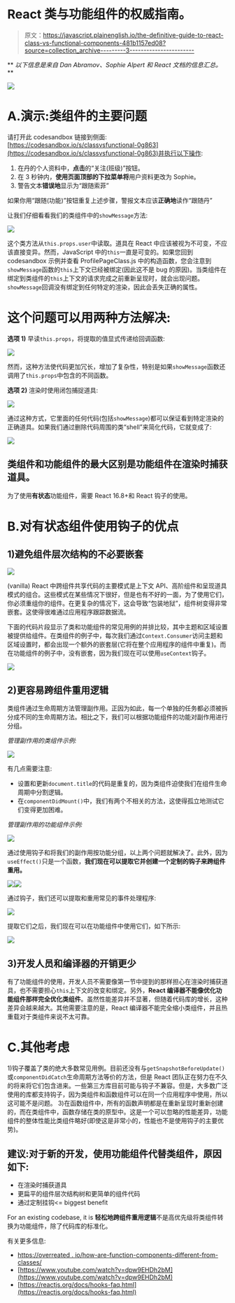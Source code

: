 # React 类与功能组件的权威指南。

> 原文：<https://javascript.plainenglish.io/the-definitive-guide-to-react-class-vs-functional-components-481b1157ed08?source=collection_archive---------3----------------------->

** *以下信息是来自 Dan Abramov、Sophie Alpert 和 React 文档的信息汇总。***

![](img/206a490f002a46a219472161a02ae4b1.png)

# A.演示:类组件的主要问题

请打开此 codesandbox 链接到侧面:[https://codesandbox.io/s/classvsfunctional-0g863](https://codesandbox.io/s/classvsfunctional-0g863)并执行以下操作:

1.  在丹的个人资料中，**点击**的“关注(班级)”按钮。
2.  在 3 秒钟内，**使用页面顶部的下拉菜单将**用户资料更改为 Sophie。
3.  警告文本**错误地**显示为“跟随索菲”

如果你用“跟随(功能)”按钮重复上述步骤，警报文本应该**正确地**读作“跟随丹”

让我们仔细看看我们的类组件中的`showMessage`方法:

![](img/60866d96457818003ff320020b93cd47.png)

这个类方法从`this.props.user`中读取。道具在 React 中应该被视为不可变，不应该直接变异。然而，JavaScript 中的`this`一直是可变的。如果您回到 codesandbox 示例并查看 ProfilePageClass.js 中的构造函数，您会注意到`showMessage`函数的`this`上下文已经被绑定(因此这不是 bug 的原因)。当类组件在绑定到类组件的`this`上下文的请求完成之前重新呈现时，就会出现问题。`showMessage`回调没有绑定到任何特定的渲染，因此会丢失正确的属性。

# 这个问题可以用两种方法解决:

**选项 1)** 早读`this.props`，将提取的值显式传递给回调函数:

![](img/0975ca9f792949889f843b3a828285b5.png)

然而，这种方法使代码更加冗长，增加了复杂性，特别是如果`showMessage`函数还调用了`this.props`中包含的不同函数。

**选项 2)** 渲染时使用闭包捕捉道具:

![](img/3884b5a4f682e8d26f071fbc1e5f2025.png)

通过这种方式，它里面的任何代码(包括`showMessage`)都可以保证看到特定渲染的正确道具。如果我们通过删除代码周围的类“shell”来简化代码，它就变成了:

![](img/73da118de05287b1892416e71bef5b81.png)

## 类组件和功能组件的最大区别是功能组件在渲染时捕获道具。

为了使用**有状态**功能组件，需要 React 16.8+和 React 钩子的使用。

# B.对有状态组件使用钩子的优点

## 1)避免组件层次结构的不必要嵌套

![](img/247892c55654b02cf759931c82930fa0.png)

(vanilla) React 中跨组件共享代码的主要模式是上下文 API、高阶组件和呈现道具模式的组合。这些模式在某些情况下很好，但是也有不好的一面，为了使用它们，你必须重组你的组件。在更复杂的情况下，这会导致“包装地狱”，组件树变得非常嵌套。这使得很难通过应用程序跟踪数据流。

下面的代码片段显示了类和功能组件的常见用例的并排比较，其中主题和区域设置被提供给组件。在类组件的例子中，每次我们通过`Context.Consumer`访问主题和区域设置时，都会出现一个额外的嵌套层(它将在整个应用程序的组件中重复)。而在功能组件的例子中，没有嵌套，因为我们现在可以使用`useContext`钩子。

![](img/401070427bc2dce3dcce2db5bad23a2d.png)

## 2)更容易跨组件重用逻辑

类组件通过生命周期方法管理副作用。正因为如此，每一个单独的任务都必须被拆分成不同的生命周期方法。相比之下，我们可以根据功能组件的功能对副作用进行分组。

*管理副作用的类组件示例:*

![](img/a670e2e22784d0f7ae310ecacaa40b0d.png)

有几点需要注意:

*   设置和更新`document.title`的代码是重复的，因为类组件迫使我们在组件生命周期中分割逻辑。
*   在`componentDidMount()`中，我们有两个不相关的方法，这使得孤立地测试它们变得更加困难。

*管理副作用的功能组件示例:*

![](img/7e7350442bf8a2363e6832dee56d2c44.png)

通过使用钩子和将我们的副作用按功能分组，以上两个问题就解决了。此外，因为`useEffect()`只是一个函数，**我们现在可以提取它并创建一个定制的钩子来跨组件重用。**

![](img/038c55a92ae90f176c3d5f0cd719d3fb.png)![](img/03c7dedfd9f0c1e79b8abb0f659c9a3f.png)

通过钩子，我们还可以提取和重用常见的事件处理程序:

![](img/259ea79302fa294fdf34ebd2a9f10695.png)

提取它们之后，我们现在可以在功能组件中使用它们，如下所示:

![](img/b294c8943c0a688eb99aa69f3a7e4489.png)

## 3)开发人员和编译器的开销更少

有了功能组件的使用，开发人员不需要像第一节中提到的那样担心在渲染时捕获道具，也不需要担心`this`上下文的改变和绑定。另外，**React 编译器不能像优化功能组件那样完全优化类组件**。虽然性能差异并不显著，但随着代码库的增长，这种差异会越来越大。其他需要注意的是，React 编译器不能完全缩小类组件，并且热重载对于类组件来说不太可靠。

# C.其他考虑

1)钩子覆盖了类的绝大多数常见用例。目前还没有与`getSnapshotBeforeUpdate()`或`componentDidCatch`生命周期方法等价的方法，但是 React 团队正在努力在不久的将来将它们包含进来。一些第三方库目前可能与钩子不兼容。但是，大多数广泛使用的库都支持钩子，因为类组件和函数组件可以在同一个应用程序中使用，所以这可能不是问题。
3)在函数组件中，所有的函数声明都是在重新呈现时重新创建的，而在类组件中，函数存储在类的原型中。这是一个可以忽略的性能差异，功能组件的整体性能比类组件略好(即使这是非常小的，性能也不是使用钩子的主要优势)。

## 建议:对于新的开发，使用功能组件代替类组件，原因如下:

*   在渲染时捕获道具
*   更扁平的组件层次结构树和更简单的组件代码
*   通过定制挂钩<= biggest benefit

For an existing codebase, it is **轻松地跨组件重用逻辑**不是高优先级将类组件转换为功能组件，除了代码库的标准化。

有关更多信息:

*   [https://overreated . io/how-are-function-components-different-from-classes/](https://overreacted.io/how-are-function-components-different-from-classes/)
*   [https://www.youtube.com/watch?v=dpw9EHDh2bM](https://www.youtube.com/watch?v=dpw9EHDh2bM)
*   [https://reactjs.org/docs/hooks-faq.html](https://reactjs.org/docs/hooks-faq.html)